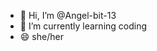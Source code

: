 - 👋 Hi, I’m @Angel-bit-13
- 🌱 I’m currently learning coding
- 😄 she/her


<!---
Angel-bit-13/Angel-bit-13 is a ✨ special ✨ repository because its `README.md` (this file) appears on your GitHub profile.
You can click the Preview link to take a look at your changes.
--->
